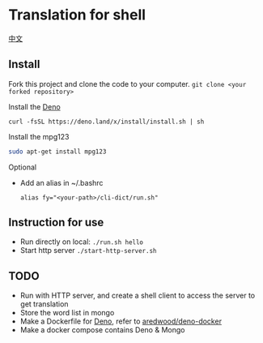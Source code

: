 # Translation for shell

[中文](README_zh_CN.md)

## Install
Fork this project and clone the code to your computer.
`git clone <your forked repository>`

Install the [Deno](https://deno.land/)
```
curl -fsSL https://deno.land/x/install/install.sh | sh
```

Install the mpg123 
```bash
sudo apt-get install mpg123
```

Optional
- Add an alias in ~/.bashrc
  ```
  alias fy="<your-path>/cli-dict/run.sh"
  ```

## Instruction for use

- Run directly on local: `./run.sh hello`
- Start http server `./start-http-server.sh`

## TODO

- Run with HTTP server, and create a shell client to access the server to get translation
- Store the word list in mongo
- Make a Dockerfile for [Deno](https://deno.land/), refer to [aredwood/deno-docker](https://github.com/aredwood/deno-docker/blob/master/Dockerfile)
- Make a docker compose contains Deno & Mongo
